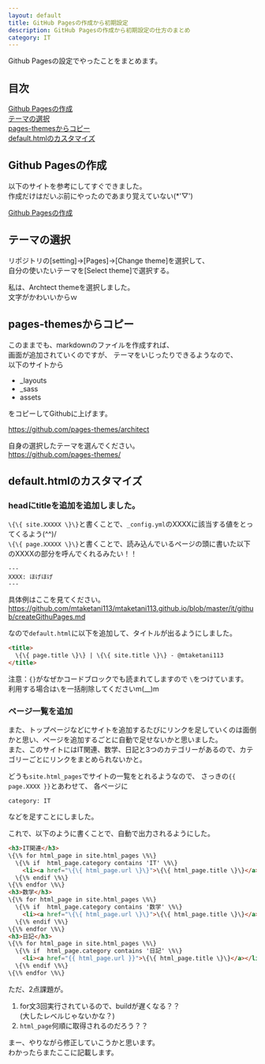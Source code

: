 ```yaml
---
layout: default
title: GitHub Pagesの作成から初期設定
description: GitHub Pagesの作成から初期設定の仕方のまとめ
category: IT
---
```

Github Pagesの設定でやったことをまとめます。

## 目次

[Github Pagesの作成](#anchor1)  
[テーマの選択](#anchor2)  
[pages-themesからコピー](#anchor3)  
[default.htmlのカスタマイズ](#anchor4)

<a id="anchor1"></a>

## Github Pagesの作成

以下のサイトを参考にしてすぐできました。  
作成だけはだいぶ前にやったのであまり覚えていない(*'▽')

[Github Pagesの作成](https://docs.github.com/ja/pages/getting-started-with-github-pages/creating-a-github-pages-site)

<a id="anchor2"></a>

## テーマの選択

リポジトリの[setting]->[Pages]->[Change theme]を選択して、  
自分の使いたいテーマを[Select theme]で選択する。

私は、Archtect themeを選択しました。  
文字がかわいいからｗ

<a id="anchor3"></a>

## pages-themesからコピー

このままでも、markdownのファイルを作成すれば、  
画面が追加されていくのですが、
テーマをいじったりできるようなので、  
以下のサイトから
- _layouts
- _sass
- assets

をコピーしてGithubに上げます。

https://github.com/pages-themes/architect

自身の選択したテーマを選んでください。  
https://github.com/pages-themes/

<a id="anchor4"></a>

## default.htmlのカスタマイズ

### headにtitleを追加を追加しました。

`\{\{ site.XXXXX \}\}`と書くことで、`_config.yml`のXXXXに該当する値をとってくるよう(^^)/  
`\{\{ page.XXXXX \}\}`と書くことで、読み込んでいるページの頭に書いた以下のXXXXの部分を呼んでくれるみたい！！

```
---
XXXX: ほげほげ
---
```

具体例はここを見てください。
https://github.com/mtaketani113/mtaketani113.github.io/blob/master/it/github/createGithuPages.md

なので`default.html`に以下を追加して、タイトルが出るようにしました。

```html
<title>
  \{\{ page.title \}\} | \{\{ site.title \}\} - @mtaketani113
</title>
```

注意：`{}`がなぜかコードブロックでも読まれてしますので
`\`をつけています。  
利用する場合は`\`を一括削除してくださいm(__)m

### ページ一覧を追加

また、トップページなどにサイトを追加するたびにリンクを足していくのは面倒かと思い、ページを追加するごとに自動で足せないかと思いました。  
また、このサイトにはIT関連、数学、日記と3つのカテゴリーがあるので、カテゴリーごとにリンクをまとめられないかと。

どうも`site.html_pages`でサイトの一覧をとれるようなので、
さっきの`{{ page.XXXX }}`とあわせて、
各ページに
```
category: IT
```
などを足すことにしました。

これで、以下のように書くことで、自動で出力されるようにした。

```html
<h3>IT関連</h3>
\{\% for html_page in site.html_pages \%\}
  \{\% if  html_page.category contains 'IT' \%\}
    <li><a href="\{\{ html_page.url \}\}">\{\{ html_page.title \}\}</a></li>
  \{\% endif \%\}
\{\% endfor \%\}
<h3>数学</h3>
\{\% for html_page in site.html_pages \%\}
  \{\% if  html_page.category contains '数学' \%\}
    <li><a href="\{\{ html_page.url \}\}">\{\{ html_page.title \}\}</a></li>
  \{\% endif \%\}
\{\% endfor \%\}
<h3>日記</h3>
\{\% for html_page in site.html_pages \%\}
  \{\% if  html_page.category contains '日記' \%\}
    <li><a href="{{ html_page.url }}">\{\{ html_page.title \}\}</a></li>
  \{\% endif \%\}
\{\% endfor \%\}
```

ただ、2点課題が。
1. for文3回実行されているので、buildが遅くなる？？  
(大したレベルじゃないかな？)
2. `html_page`何順に取得されるのだろう？？

まー、やりながら修正していこうかと思います。  
わかったらまたここに記載します。